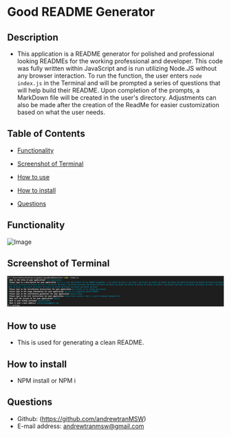 # Good README Generator

## Description
-  This application is a README generator for polished and professional looking READMEs for the working professional and developer. This code was fully written within JavaScript and is run utilizing Node.JS without any browser interaction. To run the function, the user enters `node index.js` in the Terminal and will be prompted a series of questions that will help build their README. Upon completion of the prompts, a MarkDown file will be created in the user's directory. Adjustments can also be made after the creation of the ReadMe for easier customization based on what the user needs.

## Table of Contents
- [Functionality](#functionality)

- [Screenshot of Terminal](#screenshot-of-terminal)

- [How to use](#how-to-use)

- [How to install](#how-to-install)

- [Questions](#questions)
## Functionality
![Image](./assets/ReadMe.gif)

## Screenshot of Terminal
![Image](./assets/screenshot.png)

## How to use
- This is used for generating a clean README.

## How to install
- NPM install or NPM i

## Questions
- Github: (https://github.com/andrewtranMSW)
- E-mail address: andrewtranmsw@gmail.com